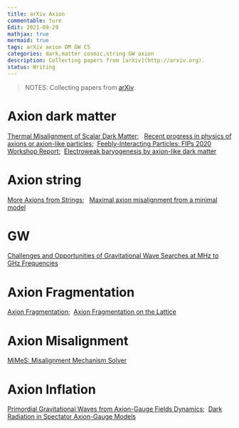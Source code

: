 ```yaml
---
title: arXiv Axion
commentable: ture
Edit: 2021-09-29
mathjax: true
mermaid: true
tags: arXiv axion DM GW CS
categories: dark,matter cosmic,string GW axion
description: Collecting papers from [arXiv](http://arxiv.org).
status: Writing
---
```

>NOTES: Collecting papers from [arXiv](http://arxiv.org).

# Axion dark matter
[Thermal Misalignment of Scalar Dark Matter](https://arxiv.org/pdf/2109.04476.pdf);&nbsp;&nbsp; [Recent progress in physics of axions or axion-like particles](https://arxiv.org/pdf/2012.05029.pdf);&nbsp;&nbsp;[Feebly-Interacting Particles: FIPs 2020 Workshop Report](https://arxiv.org/pdf/2102.12143.pdf);&nbsp;&nbsp;[Electroweak baryogenesis by axion-like dark matter](https://arxiv.org/pdf/2111.01327.pdf)

# Axion string
[More Axions from Strings](https://arxiv.org/pdf/2007.04990.pdf);&nbsp;&nbsp; [Maximal axion misalignment from a minimal model](https://arxiv.org/pdf/2006.07379.pdf)

# GW
[Challenges and Opportunities of Gravitational Wave Searches at MHz to GHz Frequencies](https://arxiv.org/pdf/2011.12414.pdf)

# Axion Fragmentation 
[Axion Fragmentation](https://arxiv.org/pdf/1911.08472.pdf);&nbsp;&nbsp;[Axion Fragmentation on the Lattice](https://arxiv.org/pdf/2109.13823.pdf)

# Axion Misalignment 
[MiMeS: Misalignment Mechanism Solver](https://arxiv.org/pdf/2110.12253.pdf)

# Axion Inflation
[Primordial Gravitational Waves from Axion-Gauge Fields Dynamics](https://arxiv.org/pdf/1608.04216.pdf);&nbsp;&nbsp;[Dark Radiation in Spectator Axion-Gauge Models
](https://arxiv.org/pdf/2110.12936.pdf)
